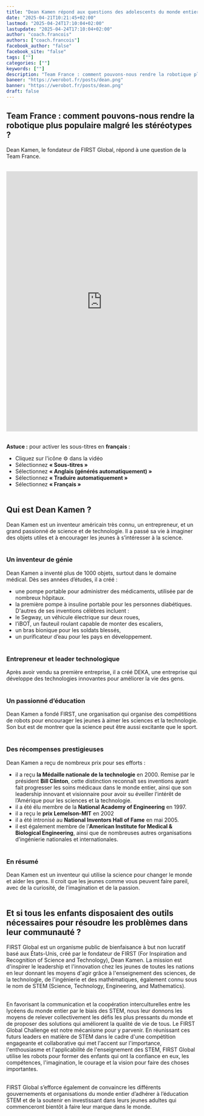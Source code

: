 ```yaml
---
title: "Dean Kamen répond aux questions des adolescents du monde entier | FIRST Global"
date: "2025-04-21T10:21:45+02:00"
lastmod: "2025-04-24T17:10:04+02:00"
lastupdate: "2025-04-24T17:10:04+02:00"
author: "coach.francois"
authors: ["coach.francois"]
facebook_author: "false"
facebook_site: "false"
tags: [""]
categories: [""]
keywords: [""]
description: "Team France : comment pouvons-nous rendre la robotique plus populaire malgré les stéréotypes ?"
baneer: "https://werobot.fr/posts/dean.png"
banner: "https://werobot.fr/posts/dean.png"
draft: false
---
```

## Team France : comment pouvons-nous rendre la robotique plus populaire malgré les stéréotypes ?

Dean Kamen, le fondateur de FIRST Global, répond à une question de la Team France.

<br>
<iframe width="100%" height="683" src="https://www.youtube.com/embed/W20iGPFUNRg?si=YNgMHTV9ZOEFUvTZ&amp;start=569&amp;end=624" title="YouTube video player" frameborder="0" allow="accelerometer; autoplay; clipboard-write; encrypted-media; gyroscope; picture-in-picture; web-share" referrerpolicy="strict-origin-when-cross-origin" allowfullscreen></iframe>
<br><br>

<strong>Astuce :</strong> pour activer les sous-titres en <strong>français</strong> :
- Cliquez sur l'icône ⚙️ dans la vidéo
- Sélectionnez <strong>« Sous-titres »</strong>
- Sélectionnez <strong>« Anglais (générés automatiquement) »</strong>
- Sélectionnez <strong>« Traduire automatiquement »</strong>
- Sélectionnez <strong>« Français »</strong>
<br><br>

## Qui est Dean Kamen ?

Dean Kamen est un inventeur américain très connu, un entrepreneur, et un grand passionné de science et de technologie. Il a passé sa vie à imaginer des objets utiles et à encourager les jeunes à s’intéresser à la science.
<br><br>

### Un inventeur de génie
Dean Kamen a inventé plus de 1000 objets, surtout dans le domaine médical. Dès ses années d’études, il a créé :
- une pompe portable pour administrer des médicaments, utilisée par de nombreux hôpitaux.
-  la première pompe à insuline portable pour les personnes diabétiques.
D'autres de ses inventions célèbres incluent :
 - le Segway, un véhicule électrique sur deux roues,
- l’iBOT, un fauteuil roulant capable de monter des escaliers,
- un bras bionique pour les soldats blessés,
- un purificateur d’eau pour les pays en développement.
<br><br>

### Entrepreneur et leader technologique
Après avoir vendu sa première entreprise, il a créé DEKA, une entreprise qui développe des technologies innovantes pour améliorer la vie des gens.
<br><br>

### Un passionné d’éducation
Dean Kamen a fondé FIRST, une organisation qui organise des compétitions de robots pour encourager les jeunes à aimer les sciences et la technologie. Son but est de montrer que la science peut être aussi excitante que le sport.
<br><br>

### Des récompenses prestigieuses
Dean Kamen a reçu de nombreux prix pour ses efforts :
- il a reçu **la Médaille nationale de la technologie** en 2000. Remise par le président **Bill Clinton**, cette distinction reconnaît ses inventions ayant fait progresser les soins médicaux dans le monde entier, ainsi que son leadership innovant et visionnaire pour avoir su éveiller l’intérêt de l’Amérique pour les sciences et la technologie.
-  il a été élu membre de la **National Academy of Engineering** en 1997.
-  il a reçu le **prix Lemelson-MIT** en 2002
-  il a été intronisé au **National Inventors Hall of Fame** en mai 2005.
-  il est également membre de l’**American Institute for Medical & Biological Engineering**, ainsi que de nombreuses autres organisations d’ingénierie nationales et internationales.
<br><br>

### En résumé
Dean Kamen est un inventeur qui utilise la science pour changer le monde et aider les gens. Il croit que les jeunes comme vous peuvent faire pareil, avec de la curiosité, de l’imagination et de la passion.
<br><br>

## Et si tous les enfants disposaient des outils nécessaires pour résoudre les problèmes dans leur communauté ?

FIRST Global est un organisme public de bienfaisance à but non lucratif basé aux États-Unis, créé par le fondateur de FIRST (For Inspiration and Recognition of Science and Technology), Dean Kamen. La mission est d'inspirer le leadership et l'innovation chez les jeunes de toutes les nations en leur donnant les moyens d'agir grâce à l'enseignement des sciences, de la technologie, de l'ingénierie et des mathématiques, également connu sous le nom de STEM (Science, Technology, Engineering, and Mathematics).
<br><br>

En favorisant la communication et la coopération interculturelles entre les lycéens du monde entier par le biais des STEM, nous leur donnons les moyens de relever collectivement les défis les plus pressants du monde et de proposer des solutions qui améliorent la qualité de vie de tous. Le FIRST Global Challenge est notre mécanisme pour y parvenir. En réunissant ces futurs leaders en matière de STEM dans le cadre d'une compétition engageante et collaborative qui met l'accent sur l'importance, l'enthousiasme et l'applicabilité de l'enseignement des STEM, FIRST Global utilise les robots pour former des enfants qui ont la confiance en eux, les compétences, l'imagination, le courage et la vision pour faire des choses importantes.
<br><br>

FIRST Global s’efforce également de convaincre les différents gouvernements et organisations du monde entier d’adhérer à l’éducation STEM et de la soutenir en investissant dans leurs jeunes adultes qui commenceront bientôt à faire leur marque dans le monde.
































